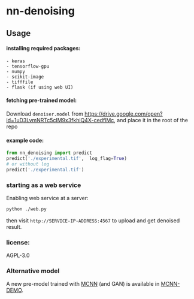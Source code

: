 # nn-denoising

## Usage

#### installing required packages:

    - keras
    - tensorflow-gpu
    - numpy
    - scikit-image
    - tifffile
    - flask (if using web UI)

#### fetching pre-trained model:

Download `denoiser.model` from https://drive.google.com/open?id=1uD3LvmNRTc5clM9x3fkhiQ4X-cedflMc, and place it in the root of the repo

#### example code:

```python
from nn_denoising import predict
predict('./experimental.tif',  log_flag=True)
# or without log
predict('./experimental.tif')
```

### starting as a web service

Enabling web service at a server:

```bash
python ./web.py
```

then visit `http://SERVICE-IP-ADDRESS:4567` to upload and get denoised result.

### license:

AGPL-3.0

### Alternative model

A new pre-model trained with [MCNN](https://arxiv.org/abs/1810.12183) (and GAN) is available in [MCNN-DEMO](https://github.com/fengwang/mcnn-demo/blob/master/demo/denoising/make_denoising.py).


